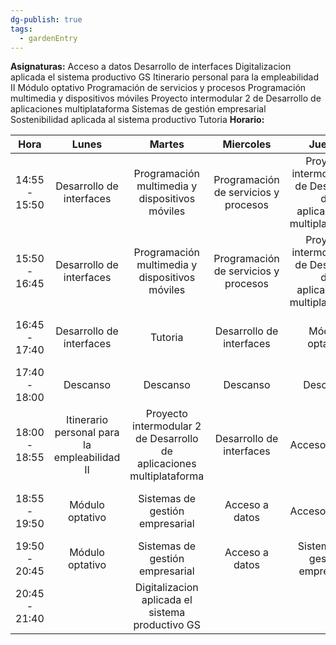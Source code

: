 ```yaml
---
dg-publish: true
tags:
  - gardenEntry
---
```

**Asignaturas:**
Acceso a datos
Desarrollo de interfaces
Digitalizacion aplicada el sistema productivo GS
Itinerario personal para la empleabilidad II
Módulo optativo
Programación de servicios y procesos
Programación multimedia y dispositivos móviles
Proyecto intermodular 2 de Desarrollo de aplicaciones multiplataforma
Sistemas de gestión empresarial
Sostenibilidad aplicada al sistema productivo
Tutoria
**Horario:**



|     Hora      |                    Lunes                     |                                Martes                                 |              Miercoles               |                                Jueves                                 |                    Viernes                     |
| :-----------: | :------------------------------------------: | :-------------------------------------------------------------------: | :----------------------------------: | :-------------------------------------------------------------------: | :--------------------------------------------: |
| 14:55 - 15:50 |           Desarrollo de interfaces           |            Programación multimedia y dispositivos móviles             | Programación de servicios y procesos | Proyecto intermodular 2 de Desarrollo de aplicaciones multiplataforma |  Itinerario personal para la empleabilidad II  |
| 15:50 - 16:45 |           Desarrollo de interfaces           |            Programación multimedia y dispositivos móviles             | Programación de servicios y procesos | Proyecto intermodular 2 de Desarrollo de aplicaciones multiplataforma |  Itinerario personal para la empleabilidad II  |
| 16:45 - 17:40 |           Desarrollo de interfaces           |                                Tutoria                                |       Desarrollo de interfaces       |                            Módulo optativo                            | Sostenibilidad aplicada al sistema productivo  |
| 17:40 - 18:00 |                   Descanso                   |                               Descanso                                |               Descanso               |                               Descanso                                |                    Descanso                    |
| 18:00 - 18:55 | Itinerario personal para la empleabilidad II | Proyecto intermodular 2 de Desarrollo de aplicaciones multiplataforma |       Desarrollo de interfaces       |                            Acceso a datos                             | Programación multimedia y dispositivos móviles |
| 18:55 - 19:50 |               Módulo optativo                |                    Sistemas de gestión empresarial                    |            Acceso a datos            |                            Acceso a datos                             | Programación multimedia y dispositivos móviles |
| 19:50 - 20:45 |               Módulo optativo                |                    Sistemas de gestión empresarial                    |            Acceso a datos            |                    Sistemas de gestión empresarial                    |        Sistemas de gestión empresarial         |
| 20:45 - 21:40 |                                              |           Digitalizacion aplicada el sistema productivo GS            |                                      |                                                                       |                                                |

